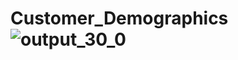 # Customer_Demographics![output_30_0](https://user-images.githubusercontent.com/94020684/202797346-467e7107-1e25-4a1a-9dd7-15316ac6d040.png)
